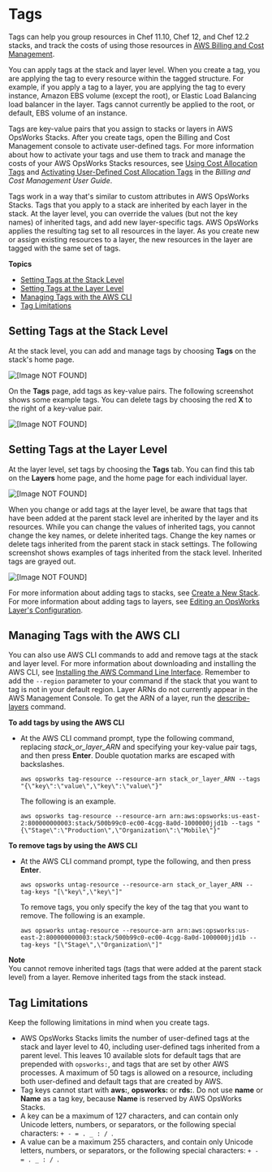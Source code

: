 # Tags<a name="tagging"></a>

Tags can help you group resources in Chef 11\.10, Chef 12, and Chef 12\.2 stacks, and track the costs of using those resources in [AWS Billing and Cost Management](http://docs.aws.amazon.com/awsaccountbilling/latest/aboutv2/billing-what-is.html)\.

You can apply tags at the stack and layer level\. When you create a tag, you are applying the tag to every resource within the tagged structure\. For example, if you apply a tag to a layer, you are applying the tag to every instance, Amazon EBS volume \(except the root\), or Elastic Load Balancing load balancer in the layer\. Tags cannot currently be applied to the root, or default, EBS volume of an instance\.

Tags are key\-value pairs that you assign to stacks or layers in AWS OpsWorks Stacks\. After you create tags, open the Billing and Cost Management console to activate user\-defined tags\. For more information about how to activate your tags and use them to track and manage the costs of your AWS OpsWorks Stacks resources, see [Using Cost Allocation Tags](http://docs.aws.amazon.com/awsaccountbilling/latest/aboutv2/cost-alloc-tags.html) and [Activating User\-Defined Cost Allocation Tags](http://docs.aws.amazon.com/awsaccountbilling/latest/aboutv2/activating-tags.html) in the *Billing and Cost Management User Guide*\.

Tags work in a way that's similar to custom attributes in AWS OpsWorks Stacks\. Tags that you apply to a stack are inherited by each layer in the stack\. At the layer level, you can override the values \(but not the key names\) of inherited tags, and add new layer\-specific tags\. AWS OpsWorks applies the resulting tag set to all resources in the layer\. As you create new or assign existing resources to a layer, the new resources in the layer are tagged with the same set of tags\.

**Topics**
+ [Setting Tags at the Stack Level](#w2ab1c14c57c13)
+ [Setting Tags at the Layer Level](#w2ab1c14c57c15)
+ [Managing Tags with the AWS CLI](#w2ab1c14c57c17)
+ [Tag Limitations](#w2ab1c14c57c19)

## Setting Tags at the Stack Level<a name="w2ab1c14c57c13"></a>

At the stack level, you can add and manage tags by choosing **Tags** on the stack's home page\.

![\[Image NOT FOUND\]](http://docs.aws.amazon.com/opsworks/latest/userguide/images/stack_tags.png)

On the **Tags** page, add tags as key\-value pairs\. The following screenshot shows some example tags\. You can delete tags by choosing the red **X** to the right of a key\-value pair\.

![\[Image NOT FOUND\]](http://docs.aws.amazon.com/opsworks/latest/userguide/images/stack_tags_add.png)

## Setting Tags at the Layer Level<a name="w2ab1c14c57c15"></a>

At the layer level, set tags by choosing the **Tags** tab\. You can find this tab on the **Layers** home page, and the home page for each individual layer\.

![\[Image NOT FOUND\]](http://docs.aws.amazon.com/opsworks/latest/userguide/images/layers_tags.png)

When you change or add tags at the layer level, be aware that tags that have been added at the parent stack level are inherited by the layer and its resources\. While you can change the values of inherited tags, you cannot change the key names, or delete inherited tags\. Change the key names or delete tags inherited from the parent stack in stack settings\. The following screenshot shows examples of tags inherited from the stack level\. Inherited tags are grayed out\.

![\[Image NOT FOUND\]](http://docs.aws.amazon.com/opsworks/latest/userguide/images/layer_inherited_tags.png)

For more information about adding tags to stacks, see [Create a New Stack](workingstacks-creating.md)\. For more information about adding tags to layers, see [Editing an OpsWorks Layer's Configuration](workinglayers-basics-edit.md)\.

## Managing Tags with the AWS CLI<a name="w2ab1c14c57c17"></a>

You can also use AWS CLI commands to add and remove tags at the stack and layer level\. For more information about downloading and installing the AWS CLI, see [Installing the AWS Command Line Interface](http://docs.aws.amazon.com/cli/latest/userguide/installing.html)\. Remember to add the `--region` parameter to your command if the stack that you want to tag is not in your default region\. Layer ARNs do not currently appear in the AWS Management Console\. To get the ARN of a layer, run the [describe\-layers](http://docs.aws.amazon.com/cli/latest/reference/opsworks/describe-layers.html) command\.

**To add tags by using the AWS CLI**
+ At the AWS CLI command prompt, type the following command, replacing *stack\_or\_layer\_ARN* and specifying your key\-value pair tags, and then press **Enter**\. Double quotation marks are escaped with backslashes\. 

  ```
  aws opsworks tag-resource --resource-arn stack_or_layer_ARN --tags "{\"key\":\"value\",\"key\":\"value\"}"
  ```

  The following is an example\.

  ```
  aws opsworks tag-resource --resource-arn arn:aws:opsworks:us-east-2:800000000003:stack/500b99c0-ec00-4cgg-8a0d-1000000jjd1b --tags "{\"Stage\":\"Production\",\"Organization\":\"Mobile\"}"
  ```

**To remove tags by using the AWS CLI**
+ At the AWS CLI command prompt, type the following, and then press **Enter**\.

  ```
  aws opsworks untag-resource --resource-arn stack_or_layer_ARN --tag-keys "[\"key\",\"key\"]"
  ```

  To remove tags, you only specify the key of the tag that you want to remove\. The following is an example\.

  ```
  aws opsworks untag-resource --resource-arn arn:aws:opsworks:us-east-2:800000000003:stack/500b99c0-ec00-4cgg-8a0d-1000000jjd1b --tag-keys "[\"Stage\",\"Organization\"]"
  ```
**Note**  
You cannot remove inherited tags \(tags that were added at the parent stack level\) from a layer\. Remove inherited tags from the stack instead\.

## Tag Limitations<a name="w2ab1c14c57c19"></a>

Keep the following limitations in mind when you create tags\.
+ AWS OpsWorks Stacks limits the number of user\-defined tags at the stack and layer level to 40, including user\-defined tags inherited from a parent level\. This leaves 10 available slots for default tags that are prepended with `opsworks:`, and tags that are set by other AWS processes\. A maximum of 50 tags is allowed on a resource, including both user\-defined and default tags that are created by AWS\.
+ Tag keys cannot start with **aws:**, **opsworks:** or **rds:**\. Do not use **name** or **Name** as a tag key, because **Name** is reserved by AWS OpsWorks Stacks\.
+ A key can be a maximum of 127 characters, and can contain only Unicode letters, numbers, or separators, or the following special characters: `+ - = . _ : / `\.
+ A value can be a maximum 255 characters, and contain only Unicode letters, numbers, or separators, or the following special characters: `+ - = . _ : / `\.